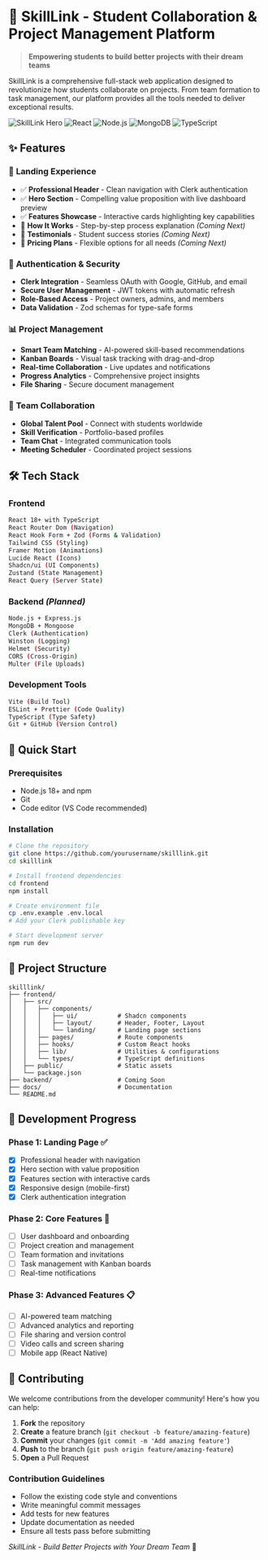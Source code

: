 # 🎯 SkillLink - Student Collaboration & Project Management Platform

> **Empowering students to build better projects with their dream teams**

SkillLink is a comprehensive full-stack web application designed to revolutionize how students collaborate on projects. From team formation to task management, our platform provides all the tools needed to deliver exceptional results.

![SkillLink Hero](https://img.shields.io/badge/Status-In%20Development-yellow?style=for-the-badge)
![React](https://img.shields.io/badge/React-20232A?style=for-the-badge&logo=react&logoColor=61DAFB)
![Node.js](https://img.shields.io/badge/Node.js-43853D?style=for-the-badge&logo=node.js&logoColor=white)
![MongoDB](https://img.shields.io/badge/MongoDB-4EA94B?style=for-the-badge&logo=mongodb&logoColor=white)
![TypeScript](https://img.shields.io/badge/TypeScript-007ACC?style=for-the-badge&logo=typescript&logoColor=white)

## ✨ Features

### 🎨 **Landing Experience**
- ✅ **Professional Header** - Clean navigation with Clerk authentication
- ✅ **Hero Section** - Compelling value proposition with live dashboard preview
- ✅ **Features Showcase** - Interactive cards highlighting key capabilities
- 🚧 **How It Works** - Step-by-step process explanation *(Coming Next)*
- 🚧 **Testimonials** - Student success stories *(Coming Next)*
- 🚧 **Pricing Plans** - Flexible options for all needs *(Coming Next)*

### 🔐 **Authentication & Security**
- **Clerk Integration** - Seamless OAuth with Google, GitHub, and email
- **Secure User Management** - JWT tokens with automatic refresh
- **Role-Based Access** - Project owners, admins, and members
- **Data Validation** - Zod schemas for type-safe forms

### 📊 **Project Management**
- **Smart Team Matching** - AI-powered skill-based recommendations
- **Kanban Boards** - Visual task tracking with drag-and-drop
- **Real-time Collaboration** - Live updates and notifications
- **Progress Analytics** - Comprehensive project insights
- **File Sharing** - Secure document management

### 👥 **Team Collaboration**
- **Global Talent Pool** - Connect with students worldwide
- **Skill Verification** - Portfolio-based profiles
- **Team Chat** - Integrated communication tools
- **Meeting Scheduler** - Coordinated project sessions

## 🛠️ Tech Stack

### **Frontend**
```bash
React 18+ with TypeScript
React Router Dom (Navigation)
React Hook Form + Zod (Forms & Validation)
Tailwind CSS (Styling)
Framer Motion (Animations)
Lucide React (Icons)
Shadcn/ui (UI Components)
Zustand (State Management)
React Query (Server State)
```

### **Backend** *(Planned)*
```bash
Node.js + Express.js
MongoDB + Mongoose
Clerk (Authentication)
Winston (Logging)
Helmet (Security)
CORS (Cross-Origin)
Multer (File Uploads)
```

### **Development Tools**
```bash
Vite (Build Tool)
ESLint + Prettier (Code Quality)
TypeScript (Type Safety)
Git + GitHub (Version Control)
```

## 🚀 Quick Start

### **Prerequisites**
- Node.js 18+ and npm
- Git
- Code editor (VS Code recommended)

### **Installation**
```bash
# Clone the repository
git clone https://github.com/yourusername/skilllink.git
cd skilllink

# Install frontend dependencies
cd frontend
npm install

# Create environment file
cp .env.example .env.local
# Add your Clerk publishable key

# Start development server
npm run dev
```


## 📁 Project Structure

```
skilllink/
├── frontend/
│   ├── src/
│   │   ├── components/
│   │   │   ├── ui/           # Shadcn components
│   │   │   ├── layout/       # Header, Footer, Layout
│   │   │   └── landing/      # Landing page sections
│   │   ├── pages/            # Route components
│   │   ├── hooks/            # Custom React hooks
│   │   ├── lib/              # Utilities & configurations
│   │   └── types/            # TypeScript definitions
│   ├── public/               # Static assets
│   └── package.json
├── backend/                  # Coming Soon
├── docs/                     # Documentation
└── README.md
```

## 🎯 Development Progress

### **Phase 1: Landing Page** ✅
- [x] Professional header with navigation
- [x] Hero section with value proposition
- [x] Features section with interactive cards
- [x] Responsive design (mobile-first)
- [x] Clerk authentication integration

### **Phase 2: Core Features** 🚧
- [ ] User dashboard and onboarding
- [ ] Project creation and management
- [ ] Team formation and invitations
- [ ] Task management with Kanban boards
- [ ] Real-time notifications

### **Phase 3: Advanced Features** 📋
- [ ] AI-powered team matching
- [ ] Advanced analytics and reporting
- [ ] File sharing and version control
- [ ] Video calls and screen sharing
- [ ] Mobile app (React Native)

## 🤝 Contributing

We welcome contributions from the developer community! Here's how you can help:

1. **Fork** the repository
2. **Create** a feature branch (`git checkout -b feature/amazing-feature`)
3. **Commit** your changes (`git commit -m 'Add amazing feature'`)
4. **Push** to the branch (`git push origin feature/amazing-feature`)
5. **Open** a Pull Request

### **Contribution Guidelines**
- Follow the existing code style and conventions
- Write meaningful commit messages
- Add tests for new features
- Update documentation as needed
- Ensure all tests pass before submitting


*SkillLink - Build Better Projects with Your Dream Team* 🚀

